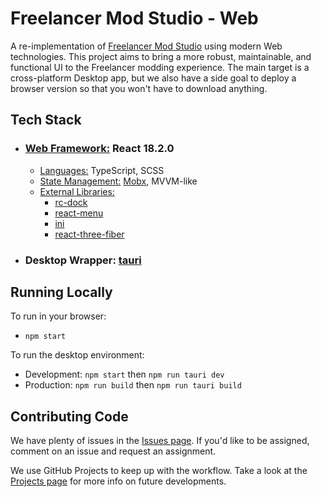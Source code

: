 # Freelancer Mod Studio - Web

A re-implementation of [Freelancer Mod Studio](https://github.com/Lazrius/FLModStudio) using modern Web technologies.
This project aims to bring a more robust, maintainable, and functional UI to the Freelancer modding experience. The main target is a cross-platform Desktop app, but we also have a side goal to deploy a browser version so that you won't have to download anything.

## Tech Stack

- ### <u>Web Framework:</u> React 18.2.0
    - <u>Languages:</u> TypeScript, SCSS
    - <u>State Management:</u> [Mobx](https://mobx.js.org/README.html), MVVM-like
    - <u>External Libraries:</u>
        - [rc-dock](https://ticlo.github.io/rc-dock/)
        - [react-menu](https://szhsin.github.io/react-menu/)
        - [ini](https://github.com/npm/ini)
        - [react-three-fiber](https://github.com/pmndrs/react-three-fiber)

- ### Desktop Wrapper: [tauri](https://tauri.studio)

## Running Locally

To run in your browser:
- `npm start`

To run the desktop environment:
- Development: `npm start` then `npm run tauri dev`
- Production: `npm run build` then `npm run tauri build`

## Contributing Code

We have plenty of issues in the [Issues page](https://github.com/FreelancerOdyssey/FLMS-Web/issues). If you'd like to be assigned, comment on an issue and request an assignment.

We use GitHub Projects to keep up with the workflow. Take a look at the [Projects page](https://github.com/orgs/FreelancerOdyssey/projects/1/views/1?layout=board) for more info on future developments.
